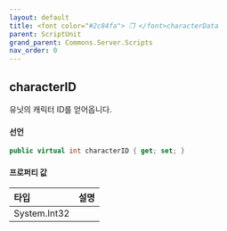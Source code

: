 ```yaml
---
layout: default
title: <font color="#2c84fa"> ❒ </font>characterData
parent: ScriptUnit
grand_parent: Commons.Server.Scripts
nav_order: 0
---
```


<!-- 아래로 편집 -->

## characterID
유닛의 캐릭터 ID를 얻어옵니다.

#### 선언
```cs
public virtual int characterID { get; set; }
```

#### 프로퍼티 값

|타입|설명|
|:-|:-|
|System.Int32|